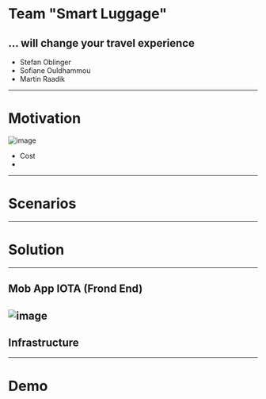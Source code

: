 # Team "Smart Luggage"
## ... will change your travel experience

- Stefan Oblinger 
- Sofiane Ouldhammou
- Martin Raadik

---
# Motivation
![image](https://raw.githubusercontent.com/blockchained-mobility-hack/Smart-Luggage/master/docs/OriginalStory.png)


- Cost
- 


---
# Scenarios

---
# Solution

---
## Mob App IOTA (Frond End)
![image](https://raw.githubusercontent.com/blockchained-mobility-hack/Smart-Luggage/master/docs/App-Mockup.png)
---
## Infrastructure 

---

# Demo
